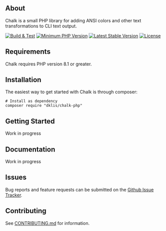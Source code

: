 ## About

Chalk is a small PHP library for adding ANSI colors and other text transformations to CLI text output.

[![Build & Test](https://github.com/dklisiarchis/chalk-php/actions/workflows/php.yml/badge.svg)](https://github.com/dklisiarchis/chalk-php/actions/workflows/php.yml)
 [![Minimum PHP Version](https://img.shields.io/badge/php-%3E%3D%208.1-8892BF.svg?style=flat-square)](https://php.net/)
[![Latest Stable Version](http://poser.pugx.org/dklis/chalk-php/v)](https://packagist.org/packages/dklis/chalk-phpx)
[![License](http://poser.pugx.org/phpunit/phpunit/license)](https://packagist.org/packages/phpunit/phpunit)

## Requirements

Chalk requires PHP version 8.1 or greater.

## Installation

The easiest way to get started with Chalk is through composer:
```
# Install as dependency
composer require "dklis/chalk-php"
```


## Getting Started
Work in progress
## Documentation
Work in progress

## Issues
Bug reports and feature requests can be submitted on the [Github Issue Tracker](https://github.com/dklisiarchis/chalk-php/issues).

## Contributing

See [CONTRIBUTING.md](CONTRIBUTING.md) for information.